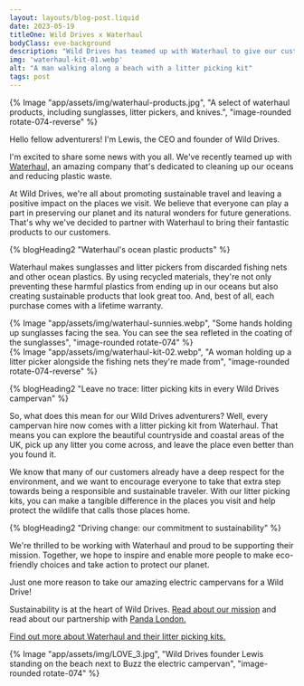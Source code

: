 ```yaml
---
layout: layouts/blog-post.liquid
date: 2023-05-19
titleOne: Wild Drives x Waterhaul
bodyClass: eve-background
description: "Wild Drives has teamed up with Waterhaul to give our customers the opportunity to leave landscapes better"
img: 'waterhaul-kit-01.webp'
alt: "A man walking along a beach with a litter picking kit"
tags: post
---
```


<div class="grid-container align-items-top margin-spacing-b">
<div class="grid-container__item-span-3">
{% Image "app/assets/img/waterhaul-products.jpg", "A select of waterhaul products, including sunglasses, litter pickers, and knives.", "image-rounded rotate-074-reverse" %}
</div>
<div class="grid-container__item-span-4">

Hello fellow adventurers! I'm Lewis, the CEO and founder of Wild Drives.     

I'm excited to share some news with you all. We've recently teamed up with [Waterhaul,](https://waterhaul.co/) an amazing company that's dedicated to cleaning up our oceans and reducing plastic waste.

At Wild Drives, we're all about promoting sustainable travel and leaving a positive impact on the places we visit. We believe that everyone can play a part in preserving our planet and its natural wonders for future generations. That's why we've decided to partner with Waterhaul to bring their fantastic products to our customers.

</div>
</div>

<div class="grid-container align-items-top margin-spacing-a">
<div class="grid-container__item-span-4">
{% blogHeading2 "Waterhaul's ocean plastic products" %}

Waterhaul makes sunglasses and litter pickers from discarded fishing nets and other ocean plastics. By using recycled materials, they're not only preventing these harmful plastics from ending up in our oceans but also creating sustainable products that look great too. And, best of all, each purchase comes with a lifetime warranty.

</div>
<div class="grid-container__item-span-3">
{% Image "app/assets/img/waterhaul-sunnies.webp", "Some hands holding up sunglasses facing the sea. You can see the sea refleted in the coating of the sunglasses", "image-rounded rotate-074" %}
</div>
</div>



<div class="grid-container align-items-top margin-spacing-b">
<div class="grid-container__item-span-3">
{% Image "app/assets/img/waterhaul-kit-02.webp", "A woman holding up a litter picker alongside the fishing nets they're made from", "image-rounded rotate-074-reverse" %}
</div>
<div class="grid-container__item-span-4">

{% blogHeading2 "Leave no trace: litter picking kits in every Wild Drives campervan" %}

So, what does this mean for our Wild Drives adventurers? Well, every campervan hire now comes with a litter picking kit from Waterhaul. That means you can explore the beautiful countryside and coastal areas of the UK, pick up any litter you come across, and leave the place even better than you found it.

We know that many of our customers already have a deep respect for the environment, and we want to encourage everyone to take that extra step towards being a responsible and sustainable traveler. With our litter picking kits, you can make a tangible difference in the places you visit and help protect the wildlife that calls those places home.

</div>
</div>


<div class="grid-container align-items-top margin-spacing-a">
<div class="grid-container__item-span-4">
{% blogHeading2 "Driving change: our commitment to sustainability" %}

We're thrilled to be working with Waterhaul and proud to be supporting their mission. Together, we hope to inspire and enable more people to make eco-friendly choices and take action to protect our planet. 

Just one more reason to take our amazing electric campervans for a Wild Drive!

Sustainability is at the heart of Wild Drives. [Read about our mission](/about/) and read about our partnership with [Panda London.](/blog/panda-london/)

[Find out more about Waterhaul and their litter picking kits.](https://waterhaul.co/)

</div>
<div class="grid-container__item-span-3">
{% Image "app/assets/img/LOVE_3.jpg", "Wild Drives founder Lewis standing on the beach next to Buzz the electric campervan", "image-rounded rotate-074" %}
</div>
</div>
